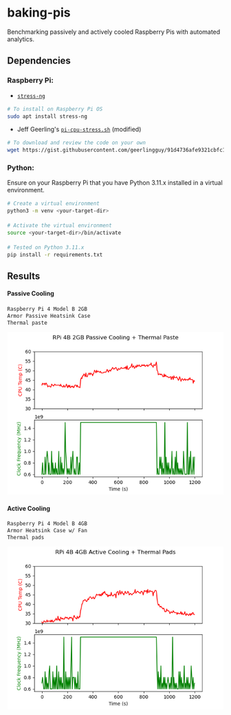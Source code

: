 # baking-pis

Benchmarking passively and actively cooled Raspberry Pis with automated analytics.

## Dependencies

### Raspberry Pi:

- [`stress-ng`](https://wiki.ubuntu.com/Kernel/Reference/stress-ng)

```bash
# To install on Raspberry Pi OS
sudo apt install stress-ng
```

- Jeff Geerling's [`pi-cpu-stress.sh`](https://gist.github.com/geerlingguy/91d4736afe9321cbfc1062165188dda4) (modified)

```bash
# To download and review the code on your own
wget https://gist.githubusercontent.com/geerlingguy/91d4736afe9321cbfc1062165188dda4/raw/f6cbb1c540405fc677e8f530d878f72d7b7dd226/pi-cpu-stress.sh
```

### Python:

Ensure on your Raspberry Pi that you have Python 3.11.x installed in a virtual environment.

```bash
# Create a virtual environment
python3 -m venv <your-target-dir>

# Activate the virtual environment
source <your-target-dir>/bin/activate

# Tested on Python 3.11.x
pip install -r requirements.txt
```

## Results

#### Passive Cooling

```
Raspberry Pi 4 Model B 2GB
Armor Passive Heatsink Case
Thermal paste
```

![Raspberry Pi 4 Model B Passive Cooling](./out/cpu_temp_1.png)

#### Active Cooling

```
Raspberry Pi 4 Model B 4GB
Armor Heatsink Case w/ Fan
Thermal pads
```

![Raspberry Pi 4 Model B Active Cooling](./out/cpu_temp_2.png)
